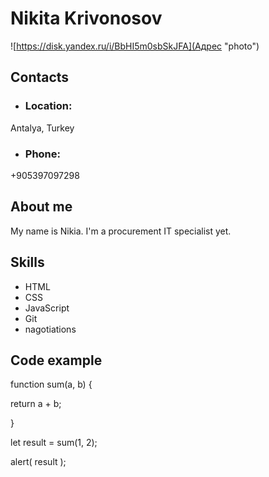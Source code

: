 # Nikita Krivonosov

![https://disk.yandex.ru/i/BbHI5m0sbSkJFA](Адрес "photo")

## Contacts

* ### Location:
Antalya, Turkey
* ### Phone:
+905397097298

## About me
My name is Nikia. I'm a procurement IT specialist yet. 

## Skills
* HTML
* CSS
* JavaScript
* Git
* nagotiations

## Code example 
function sum(a, b) {

  return a + b;
  
}

let result = sum(1, 2);

alert( result );
